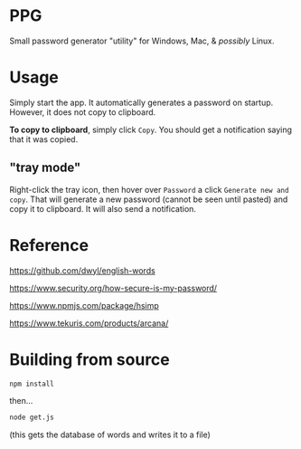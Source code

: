 # PPG

Small password generator "utility" for Windows, Mac, & *possibly* Linux.

# Usage

Simply start the app. It automatically generates a password on startup. However, it does not copy to clipboard.

**To copy to clipboard**, simply click `Copy`. You should get a notification saying that it was copied.

## "tray mode"

Right-click the tray icon, then hover over `Password` a click `Generate new and copy`. That will generate a new password (cannot be seen until pasted) and copy it to clipboard. It will also send a notification.

# Reference

https://github.com/dwyl/english-words

https://www.security.org/how-secure-is-my-password/

https://www.npmjs.com/package/hsimp

https://www.tekuris.com/products/arcana/

# Building from source

```sh
npm install
```

then...

```sh
node get.js
```

(this gets the database of words and writes it to a file)